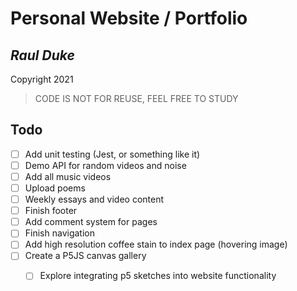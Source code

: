 # Personal Website / Portfolio

## *Raul Duke*

Copyright 2021

> CODE IS NOT FOR REUSE, FEEL FREE TO STUDY

## Todo

- [ ] Add unit testing (Jest, or something like it)
- [ ] Demo API for random videos and noise
- [ ] Add all music videos
- [ ] Upload poems
- [ ] Weekly essays and video content
- [ ] Finish footer
- [ ] Add comment system for pages
- [ ] Finish navigation
- [ ] Add high resolution coffee stain to index page (hovering image)
- [ ] Create a P5JS canvas gallery
    - [ ] Explore integrating p5 sketches into website functionality

